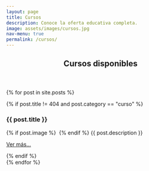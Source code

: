 ```yaml
---
layout: page
title: Cursos
description: Conoce la oferta educativa completa.
image: assets/images/cursos.jpg
nav-menu: true
permalink: /cursos/
---
```


<!-- Main -->
<div id="main" class="alt">

<!-- One -->
<section id="one">
	<div class="inner">
		<header class="major">
			<h1>Cursos disponibles</h1>
		</header>

<!-- Content -->
{% for post in site.posts %}
<div class="row">
	{% if post.title != 404 and post.category == "curso" %}
		<div class="12u 12u$(medium)">
			<h3>{{ post.title }}</h3>
			<p>
			{% if post.image %}
				<span class="image left"><img src="{{ site.baseurl }}/{{ post.image }}" alt="" /></span>
			{% endif %}
			{{ post.description }}</p>
			<p><a href="{{ post.url | absolute_url }}">Ver más&hellip;</a></p>
		</div>
	{% endif %}
</div>
{% endfor %}

</div>
